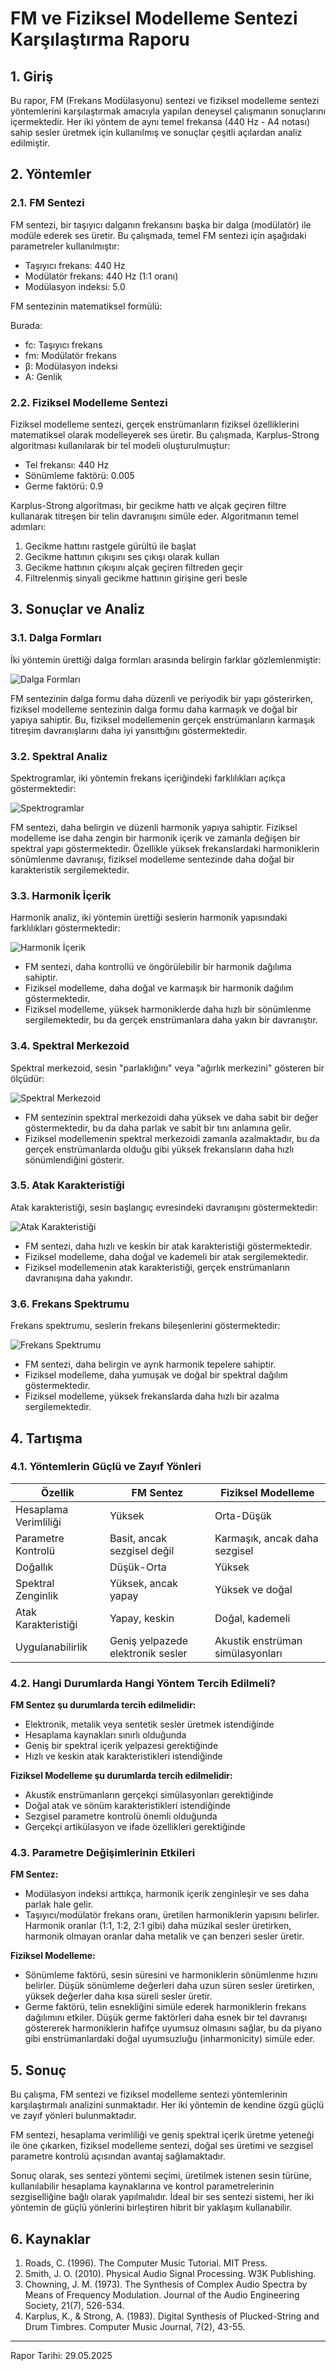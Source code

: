 
# FM ve Fiziksel Modelleme Sentezi Karşılaştırma Raporu

## 1. Giriş

Bu rapor, FM (Frekans Modülasyonu) sentezi ve fiziksel modelleme sentezi yöntemlerini karşılaştırmak amacıyla yapılan deneysel çalışmanın sonuçlarını içermektedir. Her iki yöntem de aynı temel frekansa (440 Hz - A4 notası) sahip sesler üretmek için kullanılmış ve sonuçlar çeşitli açılardan analiz edilmiştir.

## 2. Yöntemler

### 2.1. FM Sentezi

FM sentezi, bir taşıyıcı dalganın frekansını başka bir dalga (modülatör) ile modüle ederek ses üretir. Bu çalışmada, temel FM sentezi için aşağıdaki parametreler kullanılmıştır:

- Taşıyıcı frekans: 440 Hz
- Modülatör frekans: 440 Hz (1:1 oranı)
- Modülasyon indeksi: 5.0

FM sentezinin matematiksel formülü:

Burada:
- fc: Taşıyıcı frekans
- fm: Modülatör frekans
- β: Modülasyon indeksi
- A: Genlik

### 2.2. Fiziksel Modelleme Sentezi

Fiziksel modelleme sentezi, gerçek enstrümanların fiziksel özelliklerini matematiksel olarak modelleyerek ses üretir. Bu çalışmada, Karplus-Strong algoritması kullanılarak bir tel modeli oluşturulmuştur:

- Tel frekansı: 440 Hz
- Sönümleme faktörü: 0.005
- Germe faktörü: 0.9

Karplus-Strong algoritması, bir gecikme hattı ve alçak geçiren filtre kullanarak titreşen bir telin davranışını simüle eder. Algoritmanın temel adımları:

1. Gecikme hattını rastgele gürültü ile başlat
2. Gecikme hattının çıkışını ses çıkışı olarak kullan
3. Gecikme hattının çıkışını alçak geçiren filtreden geçir
4. Filtrelenmiş sinyali gecikme hattının girişine geri besle

## 3. Sonuçlar ve Analiz

### 3.1. Dalga Formları

İki yöntemin ürettiği dalga formları arasında belirgin farklar gözlemlenmiştir:

![Dalga Formları](dalga_formlari_karsilastirma.png)

FM sentezinin dalga formu daha düzenli ve periyodik bir yapı gösterirken, fiziksel modelleme sentezinin dalga formu daha karmaşık ve doğal bir yapıya sahiptir. Bu, fiziksel modellemenin gerçek enstrümanların karmaşık titreşim davranışlarını daha iyi yansıttığını göstermektedir.

### 3.2. Spektral Analiz

Spektrogramlar, iki yöntemin frekans içeriğindeki farklılıkları açıkça göstermektedir:

![Spektrogramlar](spektrogramlar.png)

FM sentezi, daha belirgin ve düzenli harmonik yapıya sahiptir. Fiziksel modelleme ise daha zengin bir harmonik içerik ve zamanla değişen bir spektral yapı göstermektedir. Özellikle yüksek frekanslardaki harmoniklerin sönümlenme davranışı, fiziksel modelleme sentezinde daha doğal bir karakteristik sergilemektedir.

### 3.3. Harmonik İçerik

Harmonik analiz, iki yöntemin ürettiği seslerin harmonik yapısındaki farklılıkları göstermektedir:

![Harmonik İçerik](harmonik_icerik.png)

- FM sentezi, daha kontrollü ve öngörülebilir bir harmonik dağılıma sahiptir.
- Fiziksel modelleme, daha doğal ve karmaşık bir harmonik dağılım göstermektedir.
- Fiziksel modelleme, yüksek harmoniklerde daha hızlı bir sönümlenme sergilemektedir, bu da gerçek enstrümanlara daha yakın bir davranıştır.

### 3.4. Spektral Merkezoid

Spektral merkezoid, sesin "parlaklığını" veya "ağırlık merkezini" gösteren bir ölçüdür:

![Spektral Merkezoid](spektral_merkezoid.png)

- FM sentezinin spektral merkezoidi daha yüksek ve daha sabit bir değer göstermektedir, bu da daha parlak ve sabit bir tını anlamına gelir.
- Fiziksel modellemenin spektral merkezoidi zamanla azalmaktadır, bu da gerçek enstrümanlarda olduğu gibi yüksek frekansların daha hızlı sönümlendiğini gösterir.

### 3.5. Atak Karakteristiği

Atak karakteristiği, sesin başlangıç evresindeki davranışını göstermektedir:

![Atak Karakteristiği](atak_karsilastirma.png)

- FM sentezi, daha hızlı ve keskin bir atak karakteristiği göstermektedir.
- Fiziksel modelleme, daha doğal ve kademeli bir atak sergilemektedir.
- Fiziksel modellemenin atak karakteristiği, gerçek enstrümanların davranışına daha yakındır.

### 3.6. Frekans Spektrumu

Frekans spektrumu, seslerin frekans bileşenlerini göstermektedir:

![Frekans Spektrumu](frekans_spektrumu.png)

- FM sentezi, daha belirgin ve ayrık harmonik tepelere sahiptir.
- Fiziksel modelleme, daha yumuşak ve doğal bir spektral dağılım göstermektedir.
- Fiziksel modelleme, yüksek frekanslarda daha hızlı bir azalma sergilemektedir.

## 4. Tartışma

### 4.1. Yöntemlerin Güçlü ve Zayıf Yönleri

| Özellik | FM Sentez | Fiziksel Modelleme |
|---------|-----------|-------------------|
| Hesaplama Verimliliği | Yüksek | Orta-Düşük |
| Parametre Kontrolü | Basit, ancak sezgisel değil | Karmaşık, ancak daha sezgisel |
| Doğallık | Düşük-Orta | Yüksek |
| Spektral Zenginlik | Yüksek, ancak yapay | Yüksek ve doğal |
| Atak Karakteristiği | Yapay, keskin | Doğal, kademeli |
| Uygulanabilirlik | Geniş yelpazede elektronik sesler | Akustik enstrüman simülasyonları |

### 4.2. Hangi Durumlarda Hangi Yöntem Tercih Edilmeli?

**FM Sentez şu durumlarda tercih edilmelidir:**
- Elektronik, metalik veya sentetik sesler üretmek istendiğinde
- Hesaplama kaynakları sınırlı olduğunda
- Geniş bir spektral içerik yelpazesi gerektiğinde
- Hızlı ve keskin atak karakteristikleri istendiğinde

**Fiziksel Modelleme şu durumlarda tercih edilmelidir:**
- Akustik enstrümanların gerçekçi simülasyonları gerektiğinde
- Doğal atak ve sönüm karakteristikleri istendiğinde
- Sezgisel parametre kontrolü önemli olduğunda
- Gerçekçi artikülasyon ve ifade özellikleri gerektiğinde

### 4.3. Parametre Değişimlerinin Etkileri

**FM Sentez:**
- Modülasyon indeksi arttıkça, harmonik içerik zenginleşir ve ses daha parlak hale gelir.
- Taşıyıcı/modülatör frekans oranı, üretilen harmoniklerin yapısını belirler. Harmonik oranlar (1:1, 1:2, 2:1 gibi) daha müzikal sesler üretirken, harmonik olmayan oranlar daha metalik ve çan benzeri sesler üretir.

**Fiziksel Modelleme:**
- Sönümleme faktörü, sesin süresini ve harmoniklerin sönümlenme hızını belirler. Düşük sönümleme değerleri daha uzun süren sesler üretirken, yüksek değerler daha kısa süreli sesler üretir.
- Germe faktörü, telin esnekliğini simüle ederek harmoniklerin frekans dağılımını etkiler. Düşük germe faktörleri daha esnek bir tel davranışı göstererek harmoniklerin hafifçe uyumsuz olmasını sağlar, bu da piyano gibi enstrümanlardaki doğal uyumsuzluğu (inharmonicity) simüle eder.

## 5. Sonuç

Bu çalışma, FM sentezi ve fiziksel modelleme sentezi yöntemlerinin karşılaştırmalı analizini sunmaktadır. Her iki yöntemin de kendine özgü güçlü ve zayıf yönleri bulunmaktadır.

FM sentezi, hesaplama verimliliği ve geniş spektral içerik üretme yeteneği ile öne çıkarken, fiziksel modelleme sentezi, doğal ses üretimi ve sezgisel parametre kontrolü açısından avantaj sağlamaktadır.

Sonuç olarak, ses sentezi yöntemi seçimi, üretilmek istenen sesin türüne, kullanılabilir hesaplama kaynaklarına ve kontrol parametrelerinin sezgiselliğine bağlı olarak yapılmalıdır. İdeal bir ses sentezi sistemi, her iki yöntemin de güçlü yönlerini birleştiren hibrit bir yaklaşım kullanabilir.

## 6. Kaynaklar

1. Roads, C. (1996). The Computer Music Tutorial. MIT Press.
2. Smith, J. O. (2010). Physical Audio Signal Processing. W3K Publishing.
3. Chowning, J. M. (1973). The Synthesis of Complex Audio Spectra by Means of Frequency Modulation. Journal of the Audio Engineering Society, 21(7), 526-534.
4. Karplus, K., & Strong, A. (1983). Digital Synthesis of Plucked-String and Drum Timbres. Computer Music Journal, 7(2), 43-55.

---

Rapor Tarihi: 29.05.2025

